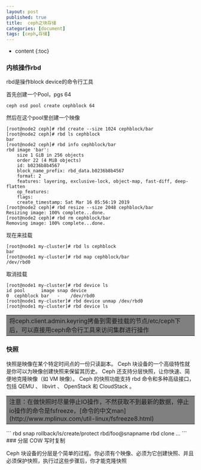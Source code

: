```yaml
---
layout: post
published: true
title:  ceph之块存储
categories: [document]
tags: [ceph,存储]
---
```

* content
{:toc}


### 内核操作rbd

rbd是操作block device的命令行工具

首先创建一个Pool，pgs 64
```
ceph osd pool create cephblock 64
```
然后在这个pool里创建一个映像

```
[root@node2 ceph]# rbd create --size 1024 cephblock/bar
[root@node2 ceph]# rbd ls cephblock
bar
[root@node2 ceph]# rbd info cephblock/bar
rbd image 'bar':
	size 1 GiB in 256 objects
	order 22 (4 MiB objects)
	id: b0236b8b4567
	block_name_prefix: rbd_data.b0236b8b4567
	format: 2
	features: layering, exclusive-lock, object-map, fast-diff, deep-flatten
	op_features:
	flags:
	create_timestamp: Sat Mar 16 05:56:19 2019
[root@node2 ceph]# rbd resize --size 2048 cephblock/bar
Resizing image: 100% complete...done.
[root@node2 ceph]# rbd rm cephblock/bar
Removing image: 100% complete...done.
```

现在来挂载
```
[root@node1 my-cluster]# rbd ls cephblock
bar
[root@node1 my-cluster]# rbd map cephblock/bar
/dev/rbd0
```

取消挂载
```
[root@node1 my-cluster]# rbd device ls
id pool      image snap device
0  cephblock bar   -    /dev/rbd0
[root@node1 my-cluster]# rbd device unmap /dev/rbd0
[root@node1 my-cluster]# rbd device ls
```

<table><tr><td bgcolor="gray">
将ceph.client.admin.keyring拷备到需要挂载的节点/etc/ceph下后，可以直接用ceph命令行工具来访问集群进行操作
</td></tr></table>

### 快照
快照是映像在某个特定时间点的一份只读副本。 Ceph 块设备的一个高级特性就是你可以为映像创建快照来保留其历史。 Ceph 还支持分层快照，让你快速、简便地克隆映像（如 VM 映像）。 Ceph 的快照功能支持 rbd 命令和多种高级接口，包括 QEMU 、 libvirt 、 OpenStack 和 CloudStack 。

<table><tr><td bgcolor="gray">
注意：在做快照时尽量停止IO操作，不然获取不到最新的数据，停止io操作的命令是fsfreeze，[命令的中文man](http://www.mplinux.com/util-linux/fsfreeze8.html)
</td></tr></table>
```
rbd snap rollback/ls/create/protect rbd/foo@snapname
rbd clone ...
```
### 分层
COW 写时复制

Ceph 块设备的分层是个简单的过程。你必须有个映像、必须为它创建快照、并且必须保护快照，执行过这些步骤后，你才能克隆快照
